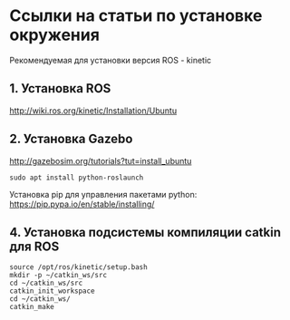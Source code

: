 # Ссылки на статьи по установке окружения

Рекомендуемая для установки версия ROS - kinetic

## 1. Установка ROS
http://wiki.ros.org/kinetic/Installation/Ubuntu

## 2. Установка Gazebo
http://gazebosim.org/tutorials?tut=install_ubuntu

```
sudo apt install python-roslaunch
```
Установка pip для управления пакетами python: https://pip.pypa.io/en/stable/installing/

## 4. Установка подсистемы компиляции catkin для ROS
```
source /opt/ros/kinetic/setup.bash
mkdir -p ~/catkin_ws/src
cd ~/catkin_ws/src
catkin_init_workspace
cd ~/catkin_ws/
catkin_make
```


